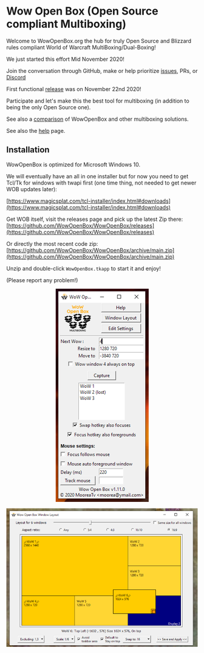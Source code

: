 # Wow Open Box (Open Source compliant Multiboxing)

Welcome to WowOpenBox.org the hub for truly Open Source and Blizzard rules compliant World of Warcraft MultiBoxing/Dual-Boxing!

We just started this effort Mid November 2020!

Join the conversation through GitHub, make or help prioritize [issues](https://github.com/WowOpenBox/WowOpenBox/issues/), PRs, or [Discord](https://discord.gg/SMGvEeb)

First functional [release](https://github.com/WowOpenBox/WowOpenBox/releases) was on November 22nd 2020!

Participate and let's make this the best tool for multiboxing (in addition to being the only Open Source one).

See also a [comparison](https://github.com/WowOpenBox/WowOpenBox/wiki/compare) of WowOpenBox and other multiboxing solutions.

See also the [help](help) page.


## Installation

WowOpenBox is optimized for Microsoft Windows 10.

We will eventually have an all in one installer but for now you need to get Tcl/Tk for windows with twapi first (one time thing, not needed to get newer WOB updates later):

[https://www.magicsplat.com/tcl-installer/index.html#downloads](https://www.magicsplat.com/tcl-installer/index.html#downloads)

Get WOB itself, visit the releases page and pick up the latest Zip there: [https://github.com/WowOpenBox/WowOpenBox/releases](https://github.com/WowOpenBox/WowOpenBox/releases)

Or directly the most recent code zip: [https://github.com/WowOpenBox/WowOpenBox/archive/main.zip](https://github.com/WowOpenBox/WowOpenBox/archive/main.zip)

Unzip and double-click `WowOpenBox.tkapp` to start it and enjoy!

(Please report any problem!)

<p align="center">
<img src="sshot2.png" alt="WOB Screenshot">
</p>

<p align="center">
<img src="sshotWindowLayout.png" alt="WOB Window Layout">
</p>
